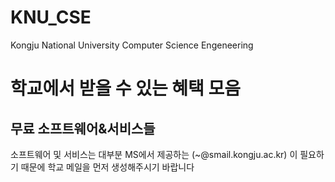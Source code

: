 # KNU_CSE
Kongju National University Computer Science Engeneering

# 학교에서 받을 수 있는 혜택 모음
## 무료 소프트웨어&서비스들
소프트웨어 및 서비스는 대부분 MS에서 제공하는 (~@smail.kongju.ac.kr) 이 필요하기 때문에 학교 메일을 먼저 생성해주시기 바랍니다
